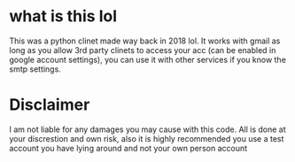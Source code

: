 # what is this lol

This was a python clinet made way back in 2018 lol. It works with gmail as long as you allow 3rd party clinets to access your acc (can be enabled in google account settings), you can use it with other services if you know the smtp settings. 

# Disclaimer
I am not liable for any damages you may cause with this code. All is done at your discrestion and own risk, also it is highly recommended you use a test account you have lying around and not your own person account 